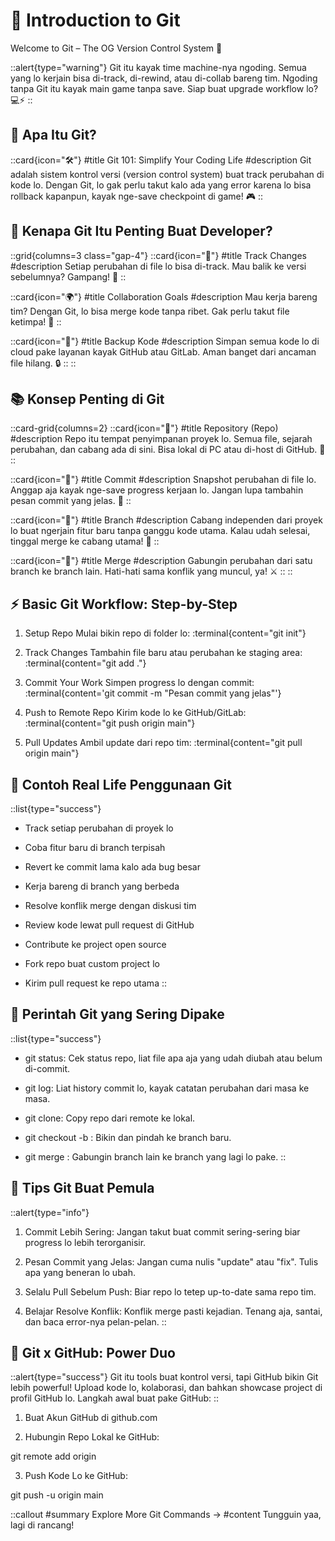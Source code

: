 # 🚀 Introduction to Git

Welcome to Git – The OG Version Control System 🎩

::alert{type="warning"}
Git itu kayak time machine-nya ngoding. Semua yang lo kerjain bisa di-track, di-rewind, atau di-collab bareng tim. Ngoding tanpa Git itu kayak main game tanpa save. Siap buat upgrade workflow lo? 💻⚡ 
::

## 🤔 Apa Itu Git?

::card{icon="🛠️"}
#title 
Git 101: Simplify Your Coding Life 
#description
Git adalah sistem kontrol versi (version control system) buat track perubahan di kode lo. Dengan Git, lo gak perlu takut kalo ada yang error karena lo bisa rollback kapanpun, kayak nge-save checkpoint di game! 🎮
::

## 🎯 Kenapa Git Itu Penting Buat Developer?

::grid{columns=3 class="gap-4"} 
  ::card{icon="💾"} 
  #title 
  Track Changes 
  #description
  Setiap perubahan di file lo bisa di-track. Mau balik ke versi sebelumnya? Gampang! 🚀 
  ::

  ::card{icon="🌍"} 
  #title 
  Collaboration Goals 
  #description 
  Mau kerja bareng tim? Dengan Git, lo bisa merge kode tanpa ribet. Gak perlu takut file ketimpa! 🤝 
  ::

  ::card{icon="🔐"} 
  #title
  Backup Kode 
  #description 
  Simpan semua kode lo di cloud pake layanan kayak GitHub atau GitLab. Aman banget dari ancaman file hilang. 🔒 
  :: 
::

## 📚 Konsep Penting di Git

::card-grid{columns=2} 
  ::card{icon="📝"} 
  #title Repository (Repo) 
  #description 
  Repo itu tempat penyimpanan proyek lo. Semua file, sejarah perubahan, dan cabang ada di sini. Bisa lokal di PC atau di-host di GitHub. 💼
  ::

  ::card{icon="📍"}
  #title 
  Commit 
  #description 
  Snapshot perubahan di file lo. Anggap aja kayak nge-save progress kerjaan lo. Jangan lupa tambahin pesan commit yang jelas. 📝 
  ::

  ::card{icon="🔀"} 
  #title
  Branch 
  #description
  Cabang independen dari proyek lo buat ngerjain fitur baru tanpa ganggu kode utama. Kalau udah selesai, tinggal merge ke cabang utama! 🌿 
  ::

  ::card{icon="🔁"} 
  #title 
  Merge 
  #description 
  Gabungin perubahan dari satu branch ke branch lain. Hati-hati sama konflik yang muncul, ya! ⚔️ 
  ::
::

## ⚡ Basic Git Workflow: Step-by-Step

1. Setup Repo
Mulai bikin repo di folder lo:
:terminal{content="git init"}


2. Track Changes
Tambahin file baru atau perubahan ke staging area:
:terminal{content="git add ."}


3. Commit Your Work
Simpen progress lo dengan commit:
:terminal{content='git commit -m "Pesan commit yang jelas"'}


4. Push to Remote Repo
Kirim kode lo ke GitHub/GitLab:
:terminal{content="git push origin main"}


5. Pull Updates
Ambil update dari repo tim:
:terminal{content="git pull origin main"}



## 🚀 Contoh Real Life Penggunaan Git

::list{type="success"} 
- Track setiap perubahan di proyek lo 
- Coba fitur baru di branch terpisah 
- Revert ke commit lama kalo ada bug besar
- Kerja bareng di branch yang berbeda 
- Resolve konflik merge dengan diskusi tim 
- Review kode lewat pull request di GitHub

- Contribute ke project open source 
- Fork repo buat custom project lo 
- Kirim pull request ke repo utama 
::

## 🎯 Perintah Git yang Sering Dipake

::list{type="success"}

- git status: Cek status repo, liat file apa aja yang udah diubah atau belum di-commit.

- git log: Liat history commit lo, kayak catatan perubahan dari masa ke masa.

- git clone: Copy repo dari remote ke lokal.

- git checkout -b <branch>: Bikin dan pindah ke branch baru.

- git merge <branch>: Gabungin branch lain ke branch yang lagi lo pake.
::


## 🌈 Tips Git Buat Pemula

::alert{type="info"}

1. Commit Lebih Sering: Jangan takut buat commit sering-sering biar progress lo lebih terorganisir.


2. Pesan Commit yang Jelas: Jangan cuma nulis "update" atau "fix". Tulis apa yang beneran lo ubah.


3. Selalu Pull Sebelum Push: Biar repo lo tetep up-to-date sama repo tim.


4. Belajar Resolve Konflik: Konflik merge pasti kejadian. Tenang aja, santai, dan baca error-nya pelan-pelan.
::



## 🌟 Git x GitHub: Power Duo

::alert{type="success"}
Git itu tools buat kontrol versi, tapi GitHub bikin Git lebih powerful! Upload kode lo, kolaborasi, dan bahkan showcase project di profil GitHub lo. Langkah awal buat pake GitHub:
::

1. Buat Akun GitHub di github.com


2. Hubungin Repo Lokal ke GitHub:

git remote add origin <url-repo>


3. Push Kode Lo ke GitHub:

git push -u origin main

::callout
#summary
Explore More Git Commands →
#content
Tungguin yaa, lagi di rancang!